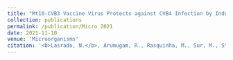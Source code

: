 ```yaml
---
title: "Mt10-CVB3 Vaccine Virus Protects against CVB4 Infection by Inducing Cross-Reactive, Antigen-Specific Immune Responses"
collection: publications
permalink: /publication/Micro 2021
date: 2021-11-10
venue: 'Microorganisms'
citation: '<b>Lasrado, N.</b>, Arumugam, R., Rasquinha, M., Sur, M., Steffen, D., Reddy, J., 2021. Mt10-CVB3 Vaccine Virus Protects against CVB4 Infection by Inducing Cross-Reactive, Antigen-Specific Immune Responses. Microorganisms. <a href="https://www.mdpi.com/2076-2607/9/11/2323">https://www.mdpi.com/2076-2607/9/11/2323</a>.'
--- 
```




